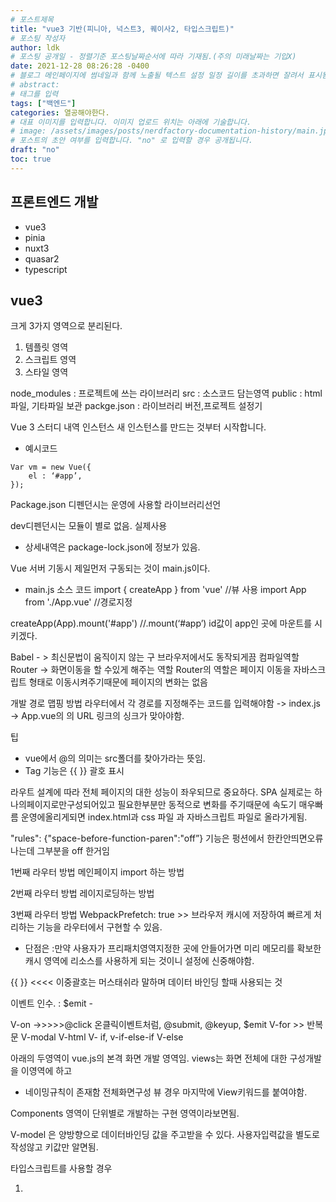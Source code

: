 ```yaml
---
# 포스트제목
title: "vue3 기반(피니아, 넉스트3, 퀘이사2, 타입스크립트)"
# 포스팅 작성자
author: ldk
# 포스팅 공개일 - 정렬기준 포스팅날짜순서에 따라 기재됨.(주의 미래날짜는 기입X)
date: 2021-12-28 08:26:28 -0400
# 블로그 메인페이지에 썸네일과 함께 노출될 텍스트 설정 일정 길이를 초과하면 잘려서 표시됨.
# abstract:
# 태그를 입력
tags: ["백엔드"]
categories: 열공해야한다.
# 대표 이미지를 입력합니다. 이미지 업로드 위치는 아래에 기술합니다.
# image: /assets/images/posts/nerdfactory-documentation-history/main.jpg
# 포스트의 초안 여부를 입력합니다. "no" 로 입력할 경우 공개됩니다.
draft: "no"
toc: true
---
```


## 프론트엔드 개발 
 - vue3
 - pinia
 - nuxt3
 - quasar2
 - typescript

## vue3
크게 3가지 영역으로 분리된다.
1. 템플릿 영역
2. 스크립트 영역
3. 스타일 영역

node_modules : 프로젝트에 쓰는 라이브러리
src : 소스코드 담는영역
public : html파일, 기타파일 보관
packge.json : 라이브러리 버전,프로젝트 설정기


Vue 3 스터디 내역
인스턴스 
새 인스턴스를 만드는 것부터 시작합니다.

 - 예시코드
```
Var vm = new Vue({
	el : ‘#app’,
});
```

Package.json
디펜던시는 운영에 사용할 라이브러리선언

dev디펜던시는 모듈이 별로 없음. 실제사용
 - 상세내역은 package-lock.json에 정보가 있음.

Vue  서버 기동시 제일먼저 구동되는 것이 main.js이다.
 - main.js 소스 코드
import { createApp } from 'vue' //뷰 사용
import App from './App.vue' //경로지정

createApp(App).mount('#app') //.mount(‘#app’) id값이 app인 곳에 마운트를 시키겠다.

Babel - > 최신문법이 움직이지 않는 구 브라우저에서도 동작되게끔 컴파일역할
Router -> 화면이동을 할 수있게 해주는 역할
Router의 역할은 페이지 이동을 자바스크립트 형태로 이동시켜주기때문에 페이지의 변화는 없음

개발 경로 맵핑 방법
라우터에서 각 경로를 지정해주는 코드를 입력해야함 ->  index.js -> App.vue의 <router-link>의 URL 링크의  싱크가 맞아야함.

팁
 - vue에서 @의 의미는 src폴더를 찾아가라는 뜻임.
 - Tag 기능은 {{ }} 괄호 표시

라우트 설계에 따라 전체 페이지의 대한 성능이 좌우되므로 중요하다.
SPA 실제로는 하나의페이지로만구성되어있고 필요한부분만 동적으로 변화를 주기때문에 속도기 매우빠름
운영에올리게되면 index.html과 css 파일 과 자바스크립트 파일로 올라가게됨.

"rules": {"space-before-function-paren":"off”} 기능은 펑션에서 한칸안띄면오류나는데 
그부분을  off 한거임

1번째 라우터 방법
메인페이지 import 하는 방법

2번째 라우터 방법
레이지로딩하는 방법 

3번째 라우터 방법
WebpackPrefetch: true >> 브라우저 캐시에 저장하여 빠르게 처리하는 기능을 라우터에서 구현할 수 있음.
 - 단점은 :만약 사용자가 프리패치영역지정한 곳에 안들어가면 미리 메모리를 확보한 캐시 영역에 리소스를 사용하게 되는 것이니 설정에 신중해야함.

{{ }} <<<< 이중괄호는 머스태쉬라 말하며 데이터 바인딩 할때 사용되는 것

 이벤트 인수. : $emit -

V-on ->>>>>@click   온클릭이벤트처럼, @submit, @keyup, $emit
V-for >> 반복문
V-modal
V-html
V- if, v-if-else-if
V-else

아래의 두영역이 vue.js의 본격 화면 개발 영역임.
views는 화면 전체에 대한 구성개발을 이영역에 하고 
 - 네이밍규칙이 존재함 전체화면구성 뷰 경우 마지막에 View키워드를 붙여야함.

Components 영역이  단위별로 개발하는 구현 영역이라보면됨.

V-model 은 양방향으로 데이터바인딩 값을 주고받을 수 있다. 사용자입력값을 별도로 작성않고 키값만 알면됨.

타입스크립트를 사용할 경우
1. <script setup >
2. <scirpt lang = “ts”>
3. <script setup lang =“ts”>


### 컴포지션API 



## 피니아  pinia

스크립트와 상태를 체크해주는 기능
js로 분리된 로직으로 각 페이지별로 기능을 전달 공유할 수 있다.

스토어 개념 

import { defineStore } from 'pinia'
//디파인 스토어의 반환 값을 할당할 변수의 이름은 원하는 대로 지정할 수 있지만, 스토어 이름을 사용하고 'use'와 'Store'로 묶는 것이 가장 좋습니다.
// 예시 : 'useUserStore', 'useCartStore','useProductStore'
//첫 번째 인자는 앱 전체에서 스토어의 고유 ID입니다.

export const useAlertStore = defineStore('alerts',{
  
})



npm install @pinia/nuxt 
//nuxt.config.js 파일의 모듈만 추가해주면된다!

//nuxt.config.js
export default defineNuxtConfig({
  modules: [
    '@pinia/nuxt'
  ],
})

이게 피니아와 넉스트 사용끝

setup() 외부에서 스토어 사용


## nuxt3




## typescript  

타입스크립트 기초편  
타입스크립트는 자바스크립트 문법을 사용해도 인식이됨. 타입스크립트문법을 다시 자바스크립트로 해석해서 웹상에서 인식하기때문에  

1.syntax - student: string = 'Jhon'; <<여기서 :를 syntax라 한다.  타입명시할때 사용된다.  

2.타입추론  


3. 인터페이스   

```
/타입스크립트에서 인터페이스를 선언한 예시
interface Student{
	readonly studentId: number; //타입중 리드온리 속성을제공하여 수정하지못하게 설정할수있다.
	studentName: string;
	age: number;
	gender: string;
	subject: string;
	courseCompleted: boolean;
}


//위의 인터페이스에 정의된 타입에 맞춰 아래와 같은 함수의 리텅으로 정의하여 사용할 수 있다.
function getStudentDetails(studentId: number): Student{ //  바로옆 : Student는 재사용을 염두한 리턴 값을 정의한것 
	
	return {
		studentId: 123455,
		studnetName: 'TestMan',
		gender: 'male',
		subject: 'Node Js',
		coursCompleted: true
	};
}




```


4.열거형(Enum) 

```
//Enum 타입정의
enum GenderType{
	Male,
	Female,
	genderNeutral
}


//enum 호출시
function test{
   gender : GenderType.Male; //이렇게 정의해야됨.
}



//리터럴 타입
gender: 'male' | 'femal' | 'genderNeutral'

```


5. any, union type, type aliases, type gaurds

```
//any타입
let someValue: any; //any라고 명시할 경우 어떠한 타입이든 모두 ok 한다는 뜻임.

//유니언 타입
let someValue: number | string = 5;

//타입 별칭
type StrOnNum = number | string; // 타입별칭을 쓰게되면 유니언타입처럼쓸필요없음

let someValue: StrOnNum =5; //이와같이 명시하면 가독성좋아짐 


//타입가드
type StrOnNum = number | string;t
let itemPrice: number;

const setItemPrice =(prices: StringOrNum): void =>{
	if(typeof price === 'string'){
		itemPrice = 0;
	}else{
		itemPrice = price;
	}
};

//위와같이 정의해줘야 setItemPrice(50);을 선언했을때 에러가발생하지 않는다.
setItemPrice(50);

```


6.함수의 반환타입, 선택적 매개변수, 디폴트 정의  

```
			      //: string 타입을 리턴한다는 의미
function send(message, userName): string {
 return 'Hello';
}


				//: void 아무것도 리턴하지않음
function send(message, userName): void {
 console.log('test');
}

			      //: 문자형의 배열을 리턴한다는 의
function send(message, userName): string[] {
	return['test1','test2'];
}



//Arrow function 화살함수

//기존함수비교
function add(num1, num2){
	return num1 + num2;
}
//기존함수 심화(아래 화살표전환 참조용)
function send(message = 'Hello', userName = 'there'):void{
	console.log('${message}, ${userName}');
}


//화살표 함수
const add = (num1, num2) => num1 + num2;
//화살표 함수 심화
const send = (message = 'Hello', userName = 'there'): void => console.log('${message}, ${userName}');

```


7. 객체지향 프로그래밍 클래스와 오브젝트 관계  
1. 클라스 내 정의된 변수 -> 프로퍼티  
2. 클라스 내 정의된 함수 -> 메소드
3. 클라스의 인스턴스 -> 클래스를 통해 새로운객체를 생성했을떄를 인스턴스라함.
```
class Employee {  //클래스 내부에서는 let 선언안해도됨.
	fullName: string;
	age: number;
	jobTitle: string;
	hourlyRate: number;
	workingHoursPerWeek: number;
	
	 //콘솔로그 내 fullName 호출은 this.를붙여 호출이가능하다. 
	printEmployeeDetails = ():void =>{
		console.log('${this.fullName}의 직업은 ${this.jobTitle}이고 일주일의 수입은 ${this.hourRate*this.workingHoursPerWeek}달리어다.')
	}
}



//클라스의 인스턴스 여러개 할당이가능하다~
let emplotyee1 = new Employee();
emplotyee1.printEmployeeDetails();

let emplotyee2 = new Employee();
emplotyee2.printEmployeeDetails();

```



8. 타입스크립트 클래스 - 생성자, 접근제한  
```

class Employee {  //클래스 내부에서는 let 선언안해도됨.
	fullName: string;
	age: number;
	jobTitle: string;
	hourlyRate: number;
	workingHoursPerWeek: number;
}

//constuctor - 생성자 클래스로부터 객체생성시 호출 객체의 초기화 담당
constructor(fullName:string, age:number, jobTitle?: string, //선택적 매개변수는 정의된 매개변수 뒤에물음표를명시해주면된다.
	    hourlyRate: number, workingHoursPerWeek: number){
	this.fullName = fullName;
	this.age = age;
	this.jobTitle = jobTitle;
	this.hourlyRate = hourlyRate;
	this.workingHoursPerWeek = workingHoursPerWeek;
}


//위와같이 생성자를 정의하게되면 이렇게 정의하면된다. 코드가간결해진다.
let employee1: Employee = new Employee('민수', 28,'주니어개발', 40, 35);

employee1.printEmployeeDetails();




```
constructor의 매개변수에 accessModifiers 직접적용한 예  
![화면 캡처 2023-01-26 191816](https://user-images.githubusercontent.com/12209348/214811867-48839eac-b8b8-43b6-ba69-e102d81f2c6f.png)

![2](https://user-images.githubusercontent.com/12209348/214811874-3de1e232-20cb-4ba2-a328-5ab21519244c.png)








## quasar2 

한글번역
https://quasar.serasome.com/intro/start#quasar
